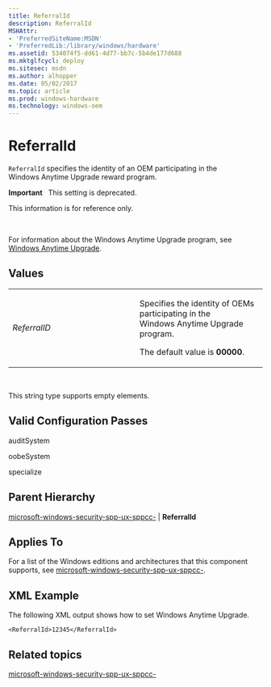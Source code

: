```yaml
---
title: ReferralId
description: ReferralId
MSHAttr:
- 'PreferredSiteName:MSDN'
- 'PreferredLib:/library/windows/hardware'
ms.assetid: 534074f5-dd61-4d77-bb7c-5b4de177d688
ms.mktglfcycl: deploy
ms.sitesec: msdn
ms.author: alhopper
ms.date: 05/02/2017
ms.topic: article
ms.prod: windows-hardware
ms.technology: windows-oem
---
```


# ReferralId


`ReferralId` specifies the identity of an OEM participating in the Windows Anytime Upgrade reward program.

**Important**  
This setting is deprecated.

This information is for reference only.

 

For information about the Windows Anytime Upgrade program, see [Windows Anytime Upgrade](http://go.microsoft.com/fwlink/?LinkId=142336).

## Values


<table>
<colgroup>
<col width="50%" />
<col width="50%" />
</colgroup>
<tbody>
<tr class="odd">
<td><p><em>ReferralID</em></p></td>
<td><p>Specifies the identity of OEMs participating in the Windows Anytime Upgrade program.</p>
<p>The default value is <strong>00000</strong>.</p></td>
</tr>
</tbody>
</table>

 

This string type supports empty elements.

## Valid Configuration Passes


auditSystem

oobeSystem

specialize

## Parent Hierarchy


[microsoft-windows-security-spp-ux-sppcc-](microsoft-windows-security-spp-ux-sppcc.md) | **ReferralId**

## Applies To


For a list of the Windows editions and architectures that this component supports, see [microsoft-windows-security-spp-ux-sppcc-](microsoft-windows-security-spp-ux-sppcc.md).

## XML Example


The following XML output shows how to set Windows Anytime Upgrade.

``` syntax
<ReferralId>12345</ReferralId>
```

## Related topics


[microsoft-windows-security-spp-ux-sppcc-](microsoft-windows-security-spp-ux-sppcc.md)

 

 







